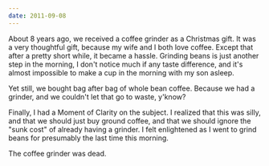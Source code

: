 ```yaml
---
date: 2011-09-08
---
```


About 8 years ago, we received a coffee grinder as a Christmas gift. It was a very thoughtful gift, because my wife and I both love coffee. Except that after a pretty short while, it became a hassle. Grinding beans is just another step in the morning, I don't notice much if any taste difference, and it's almost impossible to make a cup in the morning with my son asleep.

Yet still, we bought bag after bag of whole bean coffee. Because we had a grinder, and we couldn't let that go to waste, y'know?

Finally, I had a Moment of Clarity on the subject. I realized that this was silly, and that we should just buy ground coffee, and that we should ignore the "sunk cost" of already having a grinder. I felt enlightened as I went to grind beans for presumably the last time this morning.

The coffee grinder was dead.
